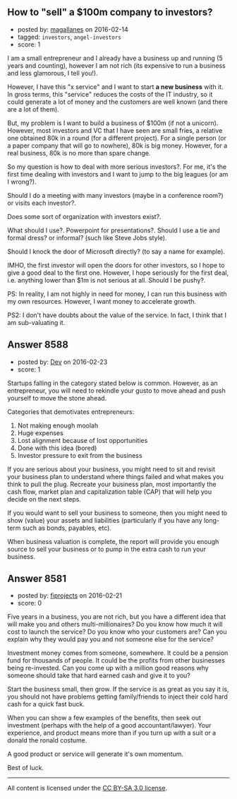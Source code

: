 ## How to "sell" a $100m company to investors?

- posted by: [magallanes](https://stackexchange.com/users/69714/magallanes) on 2016-02-14
- tagged: `investors`, `angel-investors`
- score: 1

<p>I am a small entrepreneur and I already have a business up and running (5 years and counting), however I am not rich (its expensive to run a business and less glamorous, I tell you!).</p>

<p>However, I have this "x service" and I want to start <strong>a new business</strong> with it.  In gross terms, this "service" reduces the costs of the IT industry, so it could generate a lot of money and the customers are well known (and there are a lot of them).</p>

<p>But, my problem is I want to build a business of $100m (if not a unicorn). However, most investors and VC that I have seen are small fries, a relative one obtained 80k in a round (for a different project). For a single person (or a paper company that will go to nowhere), 80k is big money. However, for a real business, 80k is no more than spare change.</p>

<p>So my question is how to deal with more serious investors?. For me, it's the first time dealing with investors and I want to jump to the big leagues (or am I wrong?).</p>

<p>Should I do a meeting with many investors (maybe in a conference room?) or visits each investor?.</p>

<p>Does some sort of organization with investors exist?.</p>

<p>What should I use?. Powerpoint for presentations?.  Should I use a tie and formal dress? or informal? (such like Steve Jobs style).</p>

<p>Should I knock the door of Microsoft directly? (to say a name for example).</p>

<p>IMHO, the first investor will open the doors for other investors, so I hope to give a good deal to the first one. However, I hope seriously for the first deal, i.e. anything lower than $1m is not serious at all. Should I be pushy?.</p>

<p>PS: In reality, I am not highly in need for money, I can run this business with my own resources. However, I want money to accelerate growth.</p>

<p>PS2: I don't have doubts about the value of the service. In fact, I think that I am sub-valuating it.</p>



## Answer 8588

- posted by: [Dev](https://stackexchange.com/users/7885744/dev) on 2016-02-23
- score: 1

<p>Startups falling in the category stated below is common. However, as an entrepreneur, you will need to rekindle your gusto to move ahead and push yourself to move the stone ahead.   </p>

<p>Categories that demotivates entrepreneurs:</p>

<ol>
<li>Not making enough moolah</li>
<li>Huge expenses</li>
<li>Lost alignment because of lost opportunities</li>
<li>Done with this idea (bored)</li>
<li>Investor pressure to exit from the business</li>
</ol>

<p>If you are serious about your business, you might need to sit and revisit your business plan to understand where things failed and what makes you think to pull the plug. Recreate your business plan, most importantly the cash flow, market plan and capitalization table (CAP) that will help you decide on the next steps. </p>

<p>If you would want to sell your business to someone, then you might need to show (value) your assets and liabilities (particularly if you have any long-term such as bonds, payables, etc). </p>

<p>When business valuation is complete, the report will provide you enough source to sell your business or to pump in the extra cash to run your business. </p>



## Answer 8581

- posted by: [fiprojects](https://stackexchange.com/users/5370155/fiprojects) on 2016-02-21
- score: 0

<p>Five years in a business, you are not rich, but you have a different idea that will make you and others multi-millionaires? Do you know how much it will cost to launch the service? Do you know who your customers are? Can you explain why they would pay you and not someone else for the service? </p>

<p>Investment money comes from someone, somewhere. It could be a pension fund for thousands of people. It could be the profits from other businesses being re-invested. Can you come up with a million good reasons why someone should take that hard earned cash and give it to you?</p>

<p>Start the business small, then grow. If the service is as great as you say it is, you should not have problems getting family/friends to inject their cold hard cash for a quick fast buck.  </p>

<p>When you can show a few examples of the benefits, then seek out investment (perhaps with the help of a good accountant/lawyer). Your experience, and product means more than if you turn up with a suit or a donald the ronald costume.</p>

<p>A good product or service will generate it's own momentum.</p>

<p>Best of luck.</p>




---

All content is licensed under the [CC BY-SA 3.0 license](https://creativecommons.org/licenses/by-sa/3.0/).
